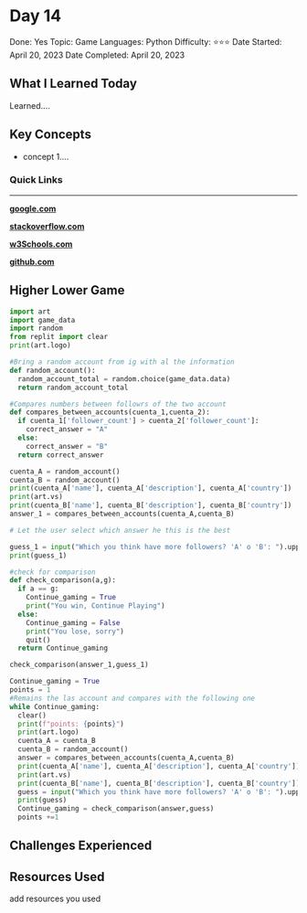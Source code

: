 # Day 14

Done: Yes
Topic: Game
Languages: Python
Difficulty: ⭐⭐⭐
Date Started: April 20, 2023
Date Completed: April 20, 2023

## What I Learned Today

Learned....

## Key Concepts

- concept 1....

### Quick Links

---

[**google.com**](http://www.google.com)

[**stackoverflow.com**](http://www.stackoverflow.com)

[**w3Schools.com**](https://www.w3schools.com/)

[**github.com**](https://github.com/)

## Higher Lower Game

```python
import art
import game_data
import random
from replit import clear
print(art.logo)

#Bring a random account from ig with al the information
def random_account():
  random_account_total = random.choice(game_data.data)
  return random_account_total

#Compares numbers between followrs of the two account
def compares_between_accounts(cuenta_1,cuenta_2):
  if cuenta_1['follower_count'] > cuenta_2['follower_count']:
    correct_answer = "A"
  else:
    correct_answer = "B"
  return correct_answer

cuenta_A = random_account()
cuenta_B = random_account()
print(cuenta_A['name'], cuenta_A['description'], cuenta_A['country'])
print(art.vs)
print(cuenta_B['name'], cuenta_B['description'], cuenta_B['country'])
answer_1 = compares_between_accounts(cuenta_A,cuenta_B)

# Let the user select which answer he this is the best

guess_1 = input("Which you think have more followers? 'A' o 'B': ").upper()
print(guess_1)

#check for comparison
def check_comparison(a,g):
  if a == g:
    Continue_gaming = True
    print("You win, Continue Playing")
  else:
    Continue_gaming = False
    print("You lose, sorry")
    quit()
  return Continue_gaming

check_comparison(answer_1,guess_1)

Continue_gaming = True
points = 1
#Remains the las account and compares with the following one
while Continue_gaming:
  clear()
  print(f"points: {points}")
  print(art.logo)
  cuenta_A = cuenta_B
  cuenta_B = random_account()
  answer = compares_between_accounts(cuenta_A,cuenta_B)
  print(cuenta_A['name'], cuenta_A['description'], cuenta_A['country'])
  print(art.vs)
  print(cuenta_B['name'], cuenta_B['description'], cuenta_B['country'])
  guess = input("Which you think have more followers? 'A' o 'B': ").upper()
  print(guess)
  Continue_gaming = check_comparison(answer,guess)
  points +=1
```

## Challenges Experienced

## Resources Used

add resources you used